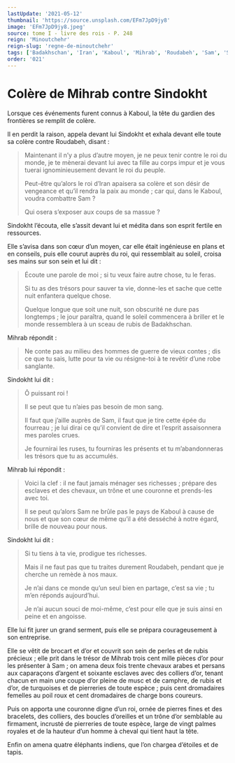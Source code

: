 ```yaml
---
lastUpdate: '2021-05-12'
thumbnail: 'https://source.unsplash.com/EFm7JpD9jy8'
image: 'EFm7JpD9jy8.jpeg'
source: tome I - livre des rois - P. 248
reign: 'Minoutchehr'
reign-slug: 'regne-de-minoutchehr'
tags: ['Badakhschan', 'Iran', 'Kaboul', 'Mihrab', 'Roudabeh', 'Sam', 'Sindokht']
order: '021'
---
```


# Colère de Mihrab contre Sindokht

Lorsque ces événements furent connus à Kaboul, la tête du gardien des frontières se remplit de colère.

Il en perdit la raison, appela devant lui Sindokht et exhala devant elle toute sa colère contre Roudabeh, disant :

> Maintenant il n’y a plus d’autre moyen, je ne peux tenir contre le roi du monde, je te mènerai devant lui avec ta fille au corps impur et je vous tuerai ignominieusement devant le roi du peuple.
>
> Peut-être qu’alors le roi d’Iran apaisera sa colère et son désir de vengeance et qu’il rendra la paix au monde ; car qui, dans le Kaboul, voudra combattre Sam ?
>
> Qui osera s’exposer aux coups de sa massue ?

Sindokht l’écouta, elle s’assit devant lui et médita dans son esprit fertile en ressources.

Elle s’avisa dans son cœur d’un moyen, car elle était ingénieuse en plans et en conseils, puis elle courut auprès du roi, qui ressemblait au soleil, croisa ses mains sur son sein et lui dit :

> Écoute une parole de moi ; si tu veux faire autre chose, tu le feras.
>
> Si tu as des trésors pour sauver ta vie, donne-les et sache que cette nuit enfantera quelque chose.
>
> Quelque longue que soit une nuit, son obscurité ne dure pas longtemps ; le jour paraîtra, quand le soleil commencera à briller et le monde ressemblera à un sceau de rubis de Badakhschan.

Mihrab répondit :

> Ne conte pas au milieu des hommes de guerre de vieux contes ; dis ce que tu sais, lutte pour ta vie ou résigne-toi à te revêtir d’une robe sanglante.

Sindokht lui dit :

> Ô puissant roi !
>
> Il se peut que tu n’aies pas besoin de mon sang.
>
> Il faut que j’aille auprès de Sam, il faut que je tire cette épée du fourreau ; je lui dirai ce qu’il convient de dire et l’esprit assaisonnera mes paroles crues.
>
> Je fournirai les ruses, tu fourniras les présents et tu m’abandonneras les trésors que tu as accumulés.

Mihrab lui répondit :

> Voici la clef : il ne faut jamais ménager ses richesses ; prépare des esclaves et des chevaux, un trône et une couronne et prends-les avec toi.
>
> Il se peut qu’alors Sam ne brûle pas le pays de Kaboul à cause de nous et que son cœur de même qu’il a été desséché à notre égard, brille de nouveau pour nous.

Sindokht lui dit :

> Si tu tiens à ta vie, prodigue tes richesses.
>
> Mais il ne faut pas que tu traites durement Roudabeh, pendant que je cherche un remède à nos maux.
>
> Je n’ai dans ce monde qu’un seul bien en partage, c’est sa vie ; tu m’en réponds aujourd’hui.
>
> Je n’ai aucun souci de moi-même, c’est pour elle que je suis ainsi en peine et en angoisse.

Elle lui fit jurer un grand serment, puis elle se prépara courageusement à son entreprise.

Elle se vêtit de brocart et d’or et couvrit son sein de perles et de rubis précieux ; elle prit dans le trésor de Mihrab trois cent mille pièces d’or pour les présenter à Sam ; on amena deux fois trente chevaux arabes et persans aux caparaçons d’argent et soixante esclaves avec des colliers d’or, tenant chacun en main une coupe d’or pleine de musc et de camphre, de rubis et d’or, de turquoises et de pierreries de toute espèce ; puis cent dromadaires femelles au poil roux et cent dromadaires de charge bons coureurs.

Puis on apporta une couronne digne d’un roi, ornée de pierres fines et des bracelets, des colliers, des boucles d’oreilles et un trône d’or semblable au firmament, incrusté de pierreries de toute espèce, large de vingt palmes royales et de la hauteur d’un homme à cheval qui tient haut la tête.

Enfin on amena quatre éléphants indiens, que l’on chargea d’étoiles et de tapis.
